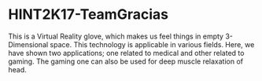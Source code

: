 # HINT2K17-TeamGracias
This is a Virtual Reality glove, which makes us feel things in empty 3-Dimensional space.  This technology is applicable in various fields. Here, we have shown two applications; one related to medical and other related to gaming.  The gaming one can also be used for deep muscle relaxation of head.
